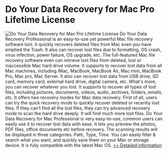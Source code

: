 # Do Your Data Recovery for Mac Pro Lifetime License
![Do Your Data Recovery for Mac Pro Lifetime License](https://mycommerce.akamaized.net/api/pimages/P300915141/BIG/300915141.PNG)
Do Your Data Recovery Professional is an easy-to-use yet powerful Mac file recovery software tool. It quickly recovers deleted files from Mac even you have emptied the Trash. It also can recover lost files due to formatting, OS crash, virus infection, power failure, OS upgrade, etc. The full-featured Mac file recovery software even can retrieve lost files from deleted, lost or inaccessible Mac hard drive volume. It supports to recover lost data from all Mac machines, including iMac, MacBook, MacBook Air, Mac mini, MacBook Pro, Mac pro, Mac Server. It also can recover lost data from USB drive, SD card, memory card, external hard drive, digital camera, etc. What's more, you can recover whatever you lost. It supports to recover all types of lost files, including pictures, documents, videos, audio, archives, folders, emails, etc. It offers two recovery modes for Mac data recovery. First of all, users can try the quick recovery mode to quickly recover deleted or recently lost files. If they can’t find all the lost files, they can try advanced recovery mode to scan the hard drive deeply. It will find much more lost files. Do Your Data Recovery for Mac Professional is very easy-to-use, common users can easily use it to recover lost data with ease. It lets you preview the photos, PDF files, office documents etc before recovery. The scanning results will be displayed in three categories: Path, Type, Time. You can easily filter & search what you want, and quickly save them on your Mac or storage device. It is fully compatible with the latest Mac OS.
[>> Detailed information](https://secure.shareit.com/shareit/product.html?productid=300915141&affiliateid=200057808)